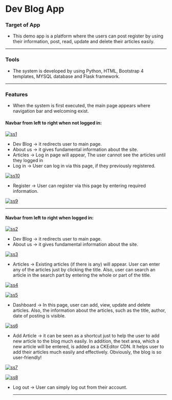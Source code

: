 # Dev Blog App

### Target of App
- This demo app is a platform where the users can post register by using their information, post, read, update and delete their articles easily.

----------------------------------------------------------------------

### Tools
- The system is developed by using Python, HTML, Bootstrap 4 templates, MYSQL database and Flask framework.

----------------------------------------------------------------------

### Features

- When the system is first executed, the main page appears where navigation bar and welcoming exist.

#### Navbar from left to right when not logged in:

<a href="https://ibb.co/4K0mhpK"><img src="https://i.ibb.co/xXrCx6X/ss1.png" alt="ss1" border="0"></a>

   
- Dev Blog -> it redirects user to main page.
- About us -> it gives fundamental information about the site.
- Articles -> Log in page will appear, The user cannot see the articles until they logged in
- Log in -> User can log in via this page, if they previously registered.
   
   
<a href="https://ibb.co/FHJjLff"><img src="https://i.ibb.co/jJG1Pxx/ss10.png" alt="ss10" border="0"></a>
   
   
- Register -> User can register via this page by entering required information.
    
   
<a href="https://ibb.co/rMyZwYR"><img src="https://i.ibb.co/hH8KmbJ/ss9.png" alt="ss9" border="0"></a>
 
 ----------------------------------------------------------------------
  
  #### Navbar from left to right when logged in:
   
   <a href="https://ibb.co/pj3LFVn"><img src="https://i.ibb.co/4RjVrvJ/ss2.png" alt="ss2" border="0"></a>
  
   
- Dev Blog -> it redirects user to main page.
- About us -> it gives fundamental information about the site.
  
   
<a href="https://ibb.co/n16h5pk"><img src="https://i.ibb.co/LgY42Kp/ss3.png" alt="ss3" border="0"></a>
  
   
- Articles -> Existing articles (if there is any) will appear. User can enter any of the articles just by clicking the title. Also, user can search an article in the search       part by entering the whole or part of the title.
  
<a href="https://ibb.co/wcGsvq6"><img src="https://i.ibb.co/1zy6SN2/ss4.png" alt="ss4" border="0"></a>
  
<a href="https://ibb.co/vdHdfJh"><img src="https://i.ibb.co/5j6jC5k/ss5.png" alt="ss5" border="0"></a>
 
   
- Dashboard -> In this page, user can add, view, update and delete articles. Also, the information about the articles, such as the title, author, date of posting is visible.
  
   
<a href="https://ibb.co/fd8wsqS"><img src="https://i.ibb.co/1GsWk7n/ss6.png" alt="ss6" border="0"></a>
  
  
- Add Article -> it can be seen as a shortcut just to help the user to add new article to the blog much easily. In addition, the text area, which a new article will be           entered, is added as a CKEditor CDN. It helps user to add their articles much easily and effectively. Obviously, the blog is so user-friendly!
  
   
<a href="https://ibb.co/nRfBxP5"><img src="https://i.ibb.co/rvM3Dd1/ss7.png" alt="ss7" border="0"></a>
  
<a href="https://ibb.co/bgqrGRw"><img src="https://i.ibb.co/Z6thb14/ss8.png" alt="ss8" border="0"></a>
  
   
- Log out -> User can simply log out from their account. 
  
  ----------------------------------------------------------------------
